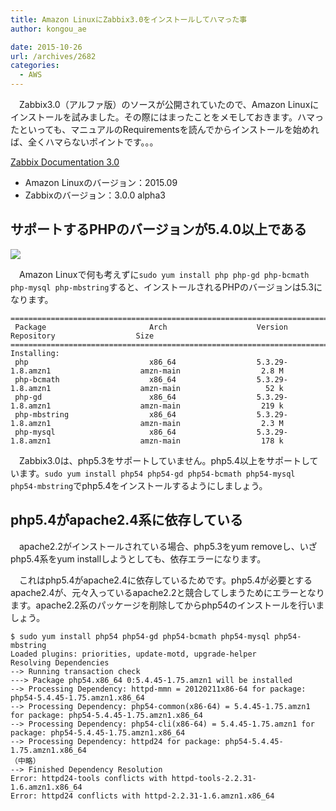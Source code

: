 ```yaml
---
title: Amazon LinuxにZabbix3.0をインストールしてハマった事
author: kongou_ae
date: 2015-10-26
url: /archives/2682
categories:
  - AWS
---
```


　Zabbix3.0（アルファ版）のソースが公開されていたので、Amazon Linuxにインストールを試みました。その際にはまったことをメモしておきます。ハマったといっても、マニュアルのRequirementsを読んでからインストールを始めれば、全くハマらないポイントです。。。

[Zabbix Documentation 3.0](https://www.zabbix.com/documentation/3.0/)

- Amazon Linuxのバージョン：2015.09
- Zabbixのバージョン：3.0.0 alpha3

## サポートするPHPのバージョンが5.4.0以上である

![](http://aimless.jp/blog/images/2015-10-26-001.png)

　Amazon Linuxで何も考えずに`sudo yum install php php-gd php-bcmath php-mysql php-mbstring`すると、インストールされるPHPのバージョンは5.3になります。

```
============================================================================================================================
 Package                       Arch                    Version                             Repository                  Size
============================================================================================================================
Installing:
 php                           x86_64                  5.3.29-1.8.amzn1                    amzn-main                  2.8 M
 php-bcmath                    x86_64                  5.3.29-1.8.amzn1                    amzn-main                   52 k
 php-gd                        x86_64                  5.3.29-1.8.amzn1                    amzn-main                  219 k
 php-mbstring                  x86_64                  5.3.29-1.8.amzn1                    amzn-main                  2.3 M
 php-mysql                     x86_64                  5.3.29-1.8.amzn1                    amzn-main                  178 k
 ```

 　Zabbix3.0は、php5.3をサポートしていません。php5.4以上をサポートしています。`sudo yum install php54 php54-gd php54-bcmath php54-mysql php54-mbstring`でphp5.4をインストールするようにしましょう。

## php5.4がapache2.4系に依存している

　apache2.2がインストールされている場合、php5.3をyum removeし、いざphp5.4系をyum installしようとしても、依存エラーになります。

　これはphp5.4がapache2.4に依存しているためです。php5.4が必要とするapache2.4が、元々入っているapache2.2と競合してしまうためにエラーとなります。apache2.2系のパッケージを削除してからphp54のインストールを行いましょう。

```
$ sudo yum install php54 php54-gd php54-bcmath php54-mysql php54-mbstring
Loaded plugins: priorities, update-motd, upgrade-helper
Resolving Dependencies
--> Running transaction check
---> Package php54.x86_64 0:5.4.45-1.75.amzn1 will be installed
--> Processing Dependency: httpd-mmn = 20120211x86-64 for package: php54-5.4.45-1.75.amzn1.x86_64
--> Processing Dependency: php54-common(x86-64) = 5.4.45-1.75.amzn1 for package: php54-5.4.45-1.75.amzn1.x86_64
--> Processing Dependency: php54-cli(x86-64) = 5.4.45-1.75.amzn1 for package: php54-5.4.45-1.75.amzn1.x86_64
--> Processing Dependency: httpd24 for package: php54-5.4.45-1.75.amzn1.x86_64
（中略）
--> Finished Dependency Resolution
Error: httpd24-tools conflicts with httpd-tools-2.2.31-1.6.amzn1.x86_64
Error: httpd24 conflicts with httpd-2.2.31-1.6.amzn1.x86_64
```
